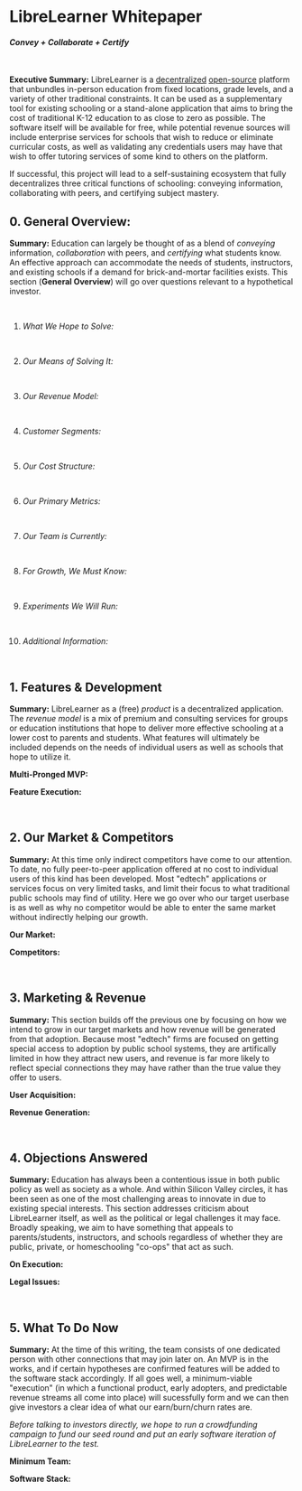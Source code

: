 # LibreLearner Whitepaper
#### *Convey + Collaborate + Certify*

&nbsp;

**Executive Summary:** LibreLearner is a [decentralized](https://en.wikipedia.org/wiki/Peer-to-peer) [open-source](https://en.wikipedia.org/wiki/Free_and_open-source_software) platform that unbundles in-person education from fixed locations, grade levels, and a variety of other traditional constraints. It can be used as a supplementary tool for existing schooling or a stand-alone application that aims to bring the cost of traditional K-12 education to as close to zero as possible. The software itself will be available for free, while potential revenue sources will include enterprise services for schools that wish to reduce or eliminate curricular costs, as well as validating any credentials users may have that wish to offer tutoring services of some kind to others on the platform.

If successful, this project will lead to a self-sustaining ecosystem that fully decentralizes three critical functions of schooling: conveying information, collaborating with peers, and certifying subject mastery.

## 0. General Overview:

**Summary:** Education can largely be thought of as a blend of *conveying* information, *collaboration* with peers, and *certifying* what students know. An effective approach can accommodate the needs of students, instructors, and existing schools if a demand for brick-and-mortar facilities exists. This section (**General Overview**) will go over questions relevant to a hypothetical investor.

&nbsp;

1) *What We Hope to Solve:*

&nbsp;

2) *Our Means of Solving It:*

&nbsp;

3) *Our Revenue Model:*

&nbsp;

4) *Customer Segments:*

&nbsp;

5) *Our Cost Structure:*

&nbsp;

6) *Our Primary Metrics:*

&nbsp;

7) *Our Team is Currently:*

&nbsp;

8) *For Growth, We Must Know:*

&nbsp;

9) *Experiments We Will Run:*

&nbsp;

10) *Additional Information:*

&nbsp;

## 1. Features & Development

**Summary:** LibreLearner as a (free) *product* is a decentralized application. The *revenue model* is a mix of premium and consulting services for groups or education institutions that hope to deliver more effective schooling at a lower cost to parents and students. What features will ultimately be included depends on the needs of individual users as well as schools that hope to utilize it.

**Multi-Pronged MVP:**

**Feature Execution:**

&nbsp;

## 2. Our Market & Competitors

**Summary:** At this time only indirect competitors have come to our attention. To date, no fully peer-to-peer application offered at no cost to individual users of this kind has been developed. Most "edtech" applications or services focus on very limited tasks, and limit their focus to what traditional public schools may find of utility. Here we go over who our target userbase is as well as why no competitor would be able to enter the same market without indirectly helping our growth. 

**Our Market:**

**Competitors:**

&nbsp;

## 3. Marketing & Revenue

**Summary:** This section builds off the previous one by focusing on how we intend to grow in our target markets and how revenue will be generated from that adoption. Because most "edtech" firms are focused on getting special access to adoption by public school systems, they are artifically limited in how they attract new users, and revenue is far more likely to reflect special connections they may have rather than the true value they offer to users. 

**User Acquisition:**

**Revenue Generation:**

&nbsp;

## 4. Objections Answered

**Summary:** Education has always been a contentious issue in both public policy as well as society as a whole. And within Silicon Valley circles, it has been seen as one of the most challenging areas to innovate in due to existing special interests. This section addresses criticism about LibreLearner itself, as well as the political or legal challenges it may face. Broadly speaking, we aim to have something that appeals to parents/students, instructors, and schools regardless of whether they are public, private, or homeschooling "co-ops" that act as such. 

**On Execution:**

**Legal Issues:**

&nbsp;

## 5. What To Do Now

**Summary:** At the time of this writing, the team consists of one dedicated person with other connections that may join later on. An MVP is in the works, and if certain hypotheses are confirmed features will be added to the software stack accordingly. If all goes well, a minimum-viable "execution" (in which a functional product, early adopters, and predictable revenue streams all come into place) will sucessfully form and we can then give investors a clear idea of what our earn/burn/churn rates are.

*Before talking to investors directly, we hope to run a crowdfunding campaign to fund our seed round and put an early software iteration of LibreLearner to the test.*

**Minimum Team:**

**Software Stack:**
